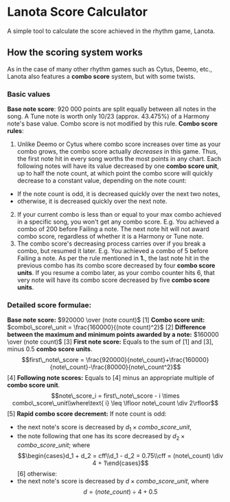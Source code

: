 # Lanota Score Calculator
A simple tool to calculate the score achieved in the rhythm game, Lanota.
## How the scoring system works
As in the case of many other rhythm games such as Cytus, Deemo, etc., Lanota also features a **combo score** system, but with some twists.
### Basic values
**Base note score**: 920 000 points are split equally between all notes in the song.
A Tune note is worth only 10/23 (approx. 43.475%) of a Harmony note's base value. Combo score is not modified by this rule. 
**Combo score rules**:
1. Unlike Deemo or Cytus where combo score increases over time as your combo grows, the combo score actually *decreases* in this game.
Thus, the first note hit in every song worths the most points in any chart.
Each following notes will have its value decreased by one **combo score unit**, up to half the note count, at which point the combo score will quickly decrease to a constant value, depending on the note count:
- If the note count is odd, it is decreased quickly over the next two notes,
- otherwise, it is decreased quickly over the next note.
2. If your current combo is less than or equal to your max combo achieved in a specific song, you won't get any combo score.
E.g. You achieved a combo of 200 before Failing a note. The next note hit will not award combo score, regardless of whether it is a Harmony or Tune note.
3. The combo score's decreasing process carries over if you break a combo, but resumed it later.
E.g. You achieved a combo of 5 before Failing a note. As per the rule mentioned in **1.**, the last note hit in the previous combo has its combo score decreased by four **combo score units**. If you resume a combo later, as your combo counter hits 6, that very note will have its combo score decreased by five **combo score units**.
### Detailed score formulae:
**Base note score:** $920000 \over (note count)$ [1]
**Combo score unit:** $combo\_score\_unit = \frac{160000}{(note count)^2}$ [2]
**Difference between the maximum and minimum points awarded by a note:** $160000 \over (note count)$ [3]
**First note score:** Equals to the sum of [1] and [3], minus 0.5 **combo score units**.
$$first\_note\_score = \frac{920000}{note\_count}+\frac{160000}{note\_count}-\frac{80000}{note\_count^2}$$ [4]
**Following note scores:** Equals to [4] minus an appropriate multiple of **combo score unit**.
$$note\_score_i = first\_note\_score - i \times combo\_score\_unit\\where\text{ i} \leq \lfloor note\_count \div 2\rfloor$$ [5]
**Rapid combo score decrement:**
If note count is odd:
- the next note's score is decreased by $d_1 \times combo\_score\_unit$,
- the note following that one has its score decreased by $d_2 \times combo\_score\_unit$;
where
$$\begin{cases}d_1 + d_2 = cff\\d_1 - d_2 = 0.75\\cff = (note\_count) \div 4 + 1\end{cases}$$ [6]
otherwise:
- the next note's score is decreased by $d \times combo\_score\_unit$,
where $$d = (note\_count) \div 4 + 0.5$$